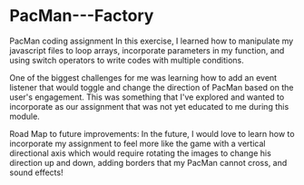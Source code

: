 # PacMan---Factory
PacMan coding assignment
In this exercise, I learned how to manipulate my javascript files to loop arrays, incorporate parameters in my function, and using switch operators to write codes with multiple conditions.

One of the biggest challenges for me was learning how to add an event listener that would toggle and change the direction of PacMan based on the user's engagement. This was something that I've explored and wanted to incorporate as our assignment that was not yet educated to me during this module.

Road Map to future improvements:
In the future, I would love to learn how to incorporate my assignment to feel more like the game with a vertical directional axis which would require rotating the images to change his direction up and down, adding borders that my PacMan cannot cross, and sound effects!
